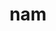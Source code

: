 ---
title: nam
meaning: because
ch: [eight, mt, mt8thru9, 7r]
pos: conjunction
sixms: "N"
six: y
---